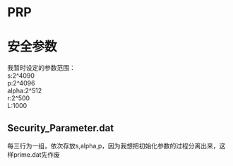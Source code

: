 # PRP
# 安全参数
我暂时设定的参数范围：   
  s:2^4090   
  p:2^4096   
  alpha:2^512    
  r:2^500    
  L:1000   
## Security_Parameter.dat
每三行为一组，依次存放s,alpha,p，因为我想把初始化参数的过程分离出来，这样prime.dat先作废
